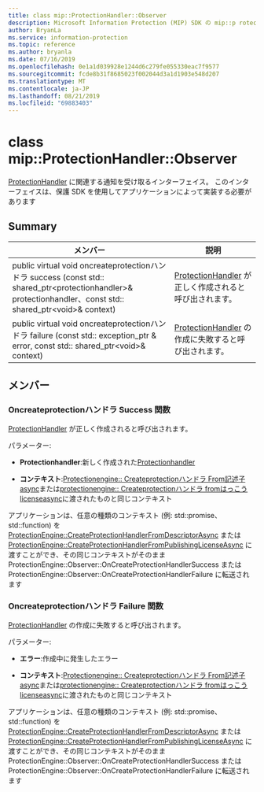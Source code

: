 ```yaml
---
title: class mip::ProtectionHandler::Observer
description: Microsoft Information Protection (MIP) SDK の mip::p rotectionhandler クラスについて説明します。
author: BryanLa
ms.service: information-protection
ms.topic: reference
ms.author: bryanla
ms.date: 07/16/2019
ms.openlocfilehash: 0e1a1d039928e1244d6c279fe055330eac7f9577
ms.sourcegitcommit: fcde8b31f8685023f002044d3a1d1903e548d207
ms.translationtype: MT
ms.contentlocale: ja-JP
ms.lasthandoff: 08/21/2019
ms.locfileid: "69883403"
---
```

# <a name="class-mipprotectionhandlerobserver"></a>class mip::ProtectionHandler::Observer 
[ProtectionHandler](class_mip_protectionhandler.md) に関連する通知を受け取るインターフェイス。
このインターフェイスは、保護 SDK を使用してアプリケーションによって実装する必要があります
  
## <a name="summary"></a>Summary
 メンバー                        | 説明                                
--------------------------------|---------------------------------------------
public virtual void oncreateprotectionハンドラ success (const std:: shared_ptr\<protectionhandler\>& protectionhandler、const std:: shared_ptr\<void\>& context)  |  [ProtectionHandler](class_mip_protectionhandler.md) が正しく作成されると呼び出されます。
public virtual void oncreateprotectionハンドラ failure (const std:: exception_ptr & error, const std:: shared_ptr\<void\>& context)  |  [ProtectionHandler](class_mip_protectionhandler.md) の作成に失敗すると呼び出されます。
  
## <a name="members"></a>メンバー
  
### <a name="oncreateprotectionhandlersuccess-function"></a>Oncreateprotectionハンドラ Success 関数
[ProtectionHandler](class_mip_protectionhandler.md) が正しく作成されると呼び出されます。

パラメーター:  
* **Protectionhandler**:新しく作成された[Protectionhandler](class_mip_protectionhandler.md)


* **コンテキスト**:[Protectionengine:: Createprotectionハンドラ From記述子 async](class_mip_protectionengine.md#createprotectionhandlerfromdescriptorasync-function)または[protectionengine:: Createprotectionハンドラ fromはっこう licenseasync](class_mip_protectionengine.md#createprotectionhandlerfrompublishinglicenseasync-function)に渡されたものと同じコンテキスト


アプリケーションは、任意の種類のコンテキスト (例: std::promise、std::function) を [ProtectionEngine::CreateProtectionHandlerFromDescriptorAsync](class_mip_protectionengine.md#createprotectionhandlerfromdescriptorasync-function) または [ProtectionEngine::CreateProtectionHandlerFromPublishingLicenseAsync](class_mip_protectionengine.md#createprotectionhandlerfrompublishinglicenseasync-function) に渡すことができ、その同じコンテキストがそのまま ProtectionEngine::Observer::OnCreateProtectionHandlerSuccess または ProtectionEngine::Observer::OnCreateProtectionHandlerFailure に転送されます
  
### <a name="oncreateprotectionhandlerfailure-function"></a>Oncreateprotectionハンドラ Failure 関数
[ProtectionHandler](class_mip_protectionhandler.md) の作成に失敗すると呼び出されます。

パラメーター:  
* **エラー**:作成中に発生したエラー 


* **コンテキスト**:[Protectionengine:: Createprotectionハンドラ From記述子 async](class_mip_protectionengine.md#createprotectionhandlerfromdescriptorasync-function)または[protectionengine:: Createprotectionハンドラ fromはっこう licenseasync](class_mip_protectionengine.md#createprotectionhandlerfrompublishinglicenseasync-function)に渡されたものと同じコンテキスト


アプリケーションは、任意の種類のコンテキスト (例: std::promise、std::function) を [ProtectionEngine::CreateProtectionHandlerFromDescriptorAsync](class_mip_protectionengine.md#createprotectionhandlerfromdescriptorasync-function) または [ProtectionEngine::CreateProtectionHandlerFromPublishingLicenseAsync](class_mip_protectionengine.md#createprotectionhandlerfrompublishinglicenseasync-function) に渡すことができ、その同じコンテキストがそのまま ProtectionEngine::Observer::OnCreateProtectionHandlerSuccess または ProtectionEngine::Observer::OnCreateProtectionHandlerFailure に転送されます